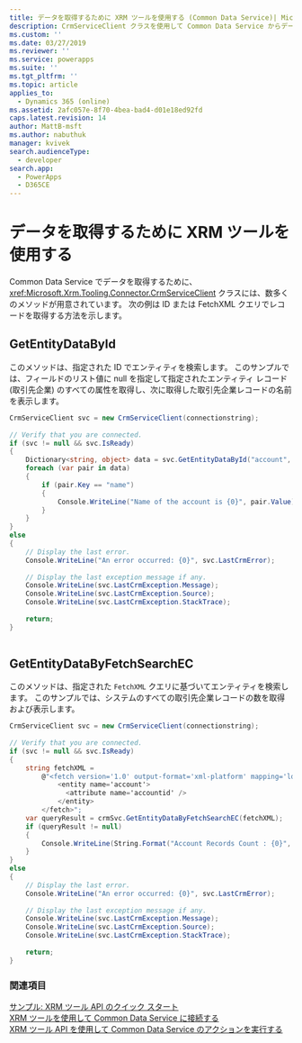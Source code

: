 ```yaml
---
title: データを取得するために XRM ツールを使用する (Common Data Service)| Microsoft Docs
description: CrmServiceClient クラスを使用して Common Data Service からデータを取得
ms.custom: ''
ms.date: 03/27/2019
ms.reviewer: ''
ms.service: powerapps
ms.suite: ''
ms.tgt_pltfrm: ''
ms.topic: article
applies_to:
  - Dynamics 365 (online)
ms.assetid: 2afc057e-8f70-4bea-bad4-d01e18ed92fd
caps.latest.revision: 14
author: MattB-msft
ms.author: nabuthuk
manager: kvivek
search.audienceType:
  - developer
search.app:
  - PowerApps
  - D365CE
---
```

# <a name="use-xrm-tooling-to-retrieve-data"></a>データを取得するために XRM ツールを使用する

Common Data Service でデータを取得するために、<xref:Microsoft.Xrm.Tooling.Connector.CrmServiceClient> クラスには、数多くのメソッドが用意されています。 次の例は ID または FetchXML クエリでレコードを取得する方法を示します。  
  
## <a name="getentitydatabyid"></a>GetEntityDataById  

このメソッドは、指定された ID でエンティティを検索します。 このサンプルでは、フィールドのリスト値に null を指定して指定されたエンティティ レコード (取引先企業) のすべての属性を取得し、次に取得した取引先企業レコードの名前を表示します。  
  
```csharp  
CrmServiceClient svc = new CrmServiceClient(connectionstring);  
  
// Verify that you are connected.  
if (svc != null && svc.IsReady)  
{  
    Dictionary<string, object> data = svc.GetEntityDataById("account", <Account_ID>, null);  
    foreach (var pair in data)  
    {  
        if (pair.Key == "name")  
        {  
            Console.WriteLine("Name of the account is {0}", pair.Value);  
        }  
    }  
}  
else  
{  
    // Display the last error.  
    Console.WriteLine("An error occurred: {0}", svc.LastCrmError);  
  
    // Display the last exception message if any.  
    Console.WriteLine(svc.LastCrmException.Message);  
    Console.WriteLine(svc.LastCrmException.Source);  
    Console.WriteLine(svc.LastCrmException.StackTrace);  
  
    return;  
}  
  
```  
  
## <a name="getentitydatabyfetchsearchec"></a>GetEntityDataByFetchSearchEC  

このメソッドは、指定された `FetchXML` クエリに基づいてエンティティを検索します。 このサンプルでは、システムのすべての取引先企業レコードの数を取得および表示します。  
  
```csharp  
CrmServiceClient svc = new CrmServiceClient(connectionstring);  
  
// Verify that you are connected.  
if (svc != null && svc.IsReady)  
{   
    string fetchXML =   
        @"<fetch version='1.0' output-format='xml-platform' mapping='logical' distinct='false' returntotalrecordcount='true' >  
            <entity name='account'>  
              <attribute name='accountid' />  
            </entity>  
        </fetch>";  
    var queryResult = crmSvc.GetEntityDataByFetchSearchEC(fetchXML);  
    if (queryResult != null)  
    {  
        Console.WriteLine(String.Format("Account Records Count : {0}", queryResult.TotalRecordCount));  
    }  
}  
else  
{  
    // Display the last error.  
    Console.WriteLine("An error occurred: {0}", svc.LastCrmError);  
  
    // Display the last exception message if any.  
    Console.WriteLine(svc.LastCrmException.Message);  
    Console.WriteLine(svc.LastCrmException.Source);  
    Console.WriteLine(svc.LastCrmException.StackTrace);  
  
    return;  
}  
```  
  
### <a name="see-also"></a>関連項目  

[サンプル: XRM ツール API のクイック スタート](sample-quick-start-xrm-tooling-api.md)<br />
[XRM ツールを使用して Common Data Service に接続する](use-crmserviceclient-constructors-connect.md)<br />
[XRM ツール API を使用して Common Data Service のアクションを実行する](use-xrm-tooling-execute-actions.md)
